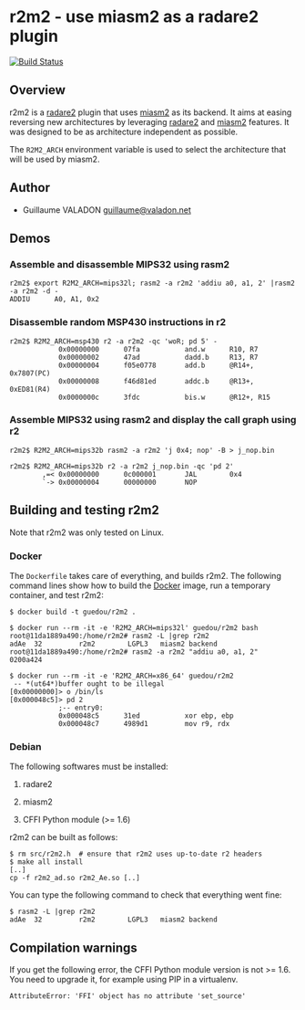 # r2m2 - use miasm2 as a radare2 plugin

[![Build Status](https://travis-ci.org/guedou/r2m2.svg?branch=master)](https://travis-ci.org/guedou/r2m2)

## Overview

r2m2 is a [radare2](https://github.com/radare/radare2) plugin that uses
[miasm2](https://github.com/cea-sec/miasm) as its backend. It aims at easing
reversing new architectures by leveraging
[radare2](https://github.com/radare/radare2) and
[miasm2](https://github.com/cea-sec/miasm) features. It was designed to be as
architecture independent as possible.

The `R2M2_ARCH` environment variable is used to select the architecture that
will be used by miasm2.


## Author

  * Guillaume VALADON <guillaume@valadon.net>


## Demos

### Assemble and disassemble MIPS32 using rasm2

```
r2m2$ export R2M2_ARCH=mips32l; rasm2 -a r2m2 'addiu a0, a1, 2' |rasm2 -a r2m2 -d -
ADDIU      A0, A1, 0x2
```

### Disassemble random MSP430 instructions in r2

```
r2m2$ R2M2_ARCH=msp430 r2 -a r2m2 -qc 'woR; pd 5' -
            0x00000000      07fa           and.w      R10, R7
            0x00000002      47ad           dadd.b     R13, R7
            0x00000004      f05e0778       add.b      @R14+, 0x7807(PC)
            0x00000008      f46d81ed       addc.b     @R13+, 0xED81(R4)
            0x0000000c      3fdc           bis.w      @R12+, R15
```

### Assemble MIPS32 using rasm2 and display the call graph using r2

```
r2m2$ R2M2_ARCH=mips32b rasm2 -a r2m2 'j 0x4; nop' -B > j_nop.bin

r2m2$ R2M2_ARCH=mips32b r2 -a r2m2 j_nop.bin -qc 'pd 2'
        ,=< 0x00000000      0c000001       JAL        0x4
        `-> 0x00000004      00000000       NOP
```


## Building and testing r2m2

Note that r2m2 was only tested on Linux.

### Docker

The `Dockerfile` takes care of everything, and builds r2m2.  The following
command lines show how to build the [Docker](https://www.docker.com/) image,
run a temporary container, and test r2m2:

```
$ docker build -t guedou/r2m2 .

$ docker run --rm -it -e 'R2M2_ARCH=mips32l' guedou/r2m2 bash
root@11da1889a490:/home/r2m2# rasm2 -L |grep r2m2            
adAe  32         r2m2        LGPL3   miasm2 backend
root@11da1889a490:/home/r2m2# rasm2 -a r2m2 "addiu a0, a1, 2" 
0200a424

$ docker run --rm -it -e 'R2M2_ARCH=x86_64' guedou/r2m2
 -- *(ut64*)buffer ought to be illegal
[0x00000000]> o /bin/ls
[0x000048c5]> pd 2
            ;-- entry0:
            0x000048c5      31ed           xor ebp, ebp
            0x000048c7      4989d1         mov r9, rdx
```

### Debian

The following softwares must be installed:

1. radare2

2. miasm2

3. CFFI Python module (>= 1.6)

r2m2 can be built as follows:
```
$ rm src/r2m2.h  # ensure that r2m2 uses up-to-date r2 headers
$ make all install
[..]
cp -f r2m2_ad.so r2m2_Ae.so [..]
```

You can type the following command to check that everything went fine:
```
$ rasm2 -L |grep r2m2            
adAe  32         r2m2        LGPL3   miasm2 backend
```


## Compilation warnings

If you get the following error, the CFFI Python module version is not >= 1.6.
You need to upgrade it, for example using PIP in a virtualenv.
```
AttributeError: 'FFI' object has no attribute 'set_source'
```
